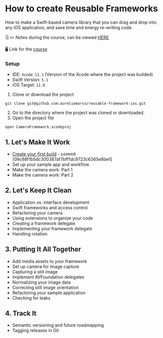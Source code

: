 # How to create Reusable Frameworks
How to make a Swift-based camera library that you can drag and drop into any iOS application, and save time and energy re-writing code.

:spiral_notepad: :pencil2: Notes during the course, can be viewed [HERE](https://marcoaurelio.slite.com/api/s/note/54yBhZU416YDjfxH6wb2HY/Writing-Reusable-Frameworks)

:desktop_computer:  Link for the [course](https://www.linkedin.com/learning/swift-writing-reusable-frameworks/set-up-your-sample-app-and-workflow?u=26137906)

### Setup
- IDE: `Xcode 11.1` (Version of the Xcode where the project was builded)
- Swift Version: `5.1`
- iOS Target: `11.0`

1. Clone or download the project
```
git clone git@github.com:aureliomarco/reusable-framework-ios.git
```
2. Go to the directory where the project was cloned or downloaded.
3. Open the project file
```
open CameraFramework.xcodeproj
```

## 1. Let's Make It Work
- [Create your first build](https://github.com/aureliomarco/alura-ios-teste-com-mocks/commit/09c68f1b5dc300387af7bff1dc9723c6365e8be1) - commit [09c68f1b5dc300387af7bff1dc9723c6365e8be1]
- Set up your sample app and workflow
- Make the camera work: Part 1
- Make the camera work: Part 2

## 2. Let's Keep It Clean
- Application vs. interface development
- Swift frameworks and access control
- Refactoring your camera
- Using extensions to organize your code
- Creating a framework delegate
- Implementing your framework delegate
- Handling rotation

## 3. Putting It All Together
- Add media assets to your framework
- Set up camera for image capture
- Capturing a still image
- Implement AVFoundation delegates
- Normalizing your image data
- Correcting still image orientation
- Refactoring your sample application
- Checking for leaks

## 4. Track It
- Semantic versioning and future roadmapping
- Tagging releases in Git
